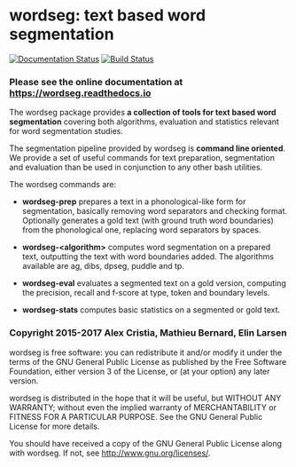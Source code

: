 # wordseg: text based word segmentation #

[![Documentation Status](https://readthedocs.org/projects/wordseg/badge/?version=latest)](http://wordseg.readthedocs.io/en/latest/?badge=latest)
[![Build Status](https://travis-ci.org/mmmaat/wordseg.svg?branch=master)](https://travis-ci.org/mmmaat/wordseg)


### Please see the online documentation at https://wordseg.readthedocs.io ###


The wordseg package provides **a collection of tools for text based
word segmentation** covering both algorithms, evaluation and
statistics relevant for word segmentation studies.

The segmentation pipeline provided by wordseg is **command line
oriented**. We provide a set of useful commands for text preparation,
segmentation and evaluation than be used in conjunction to any other
bash utilities.

The wordseg commands are:

* **wordseg-prep** prepares a text in a phonological-like form for
  segmentation, basically removing word separators and checking
  format. Optionally generates a gold text (with ground truth word
  boundaries) from the phonological one, replacing word separators by
  spaces.

* **wordseg-\<algorithm\>** computes word segmentation on a prepared
  text, outputting the text with word boundaries added. The algorithms
  available are ag, dibs, dpseg, puddle and tp.

* **wordseg-eval** evaluates a segmented text on a gold version,
  computing the precision, recall and f-score at type, token and
  boundary levels.

* **wordseg-stats** computes basic statistics on a segmented or gold
  text.


### Copyright 2015-2017 Alex Cristia, Mathieu Bernard, Elin Larsen ###

wordseg is free software: you can redistribute it and/or modify it
under the terms of the GNU General Public License as published by the
Free Software Foundation, either version 3 of the License, or (at your
option) any later version.

wordseg is distributed in the hope that it will be useful, but WITHOUT
ANY WARRANTY; without even the implied warranty of MERCHANTABILITY or
FITNESS FOR A PARTICULAR PURPOSE. See the GNU General Public License
for more details.

You should have received a copy of the GNU General Public License
along with wordseg. If not, see http://www.gnu.org/licenses/.
